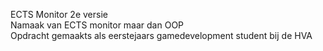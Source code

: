 ECTS Monitor 2e versie <br>
Namaak van ECTS monitor maar dan OOP <br>
Opdracht gemaakts als eerstejaars gamedevelopment student bij de HVA 
